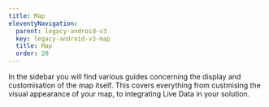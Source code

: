 ```yaml
---
title: Map
eleventyNavigation:
  parent: legacy-android-v3
  key: legacy-android-v3-map
  title: Map
  order: 20
---
```


In the sidebar you will find various guides concerning the display and customisation of the map itself. This covers everything from custmising the visual appearance of your map, to integrating Live Data in your solution.
